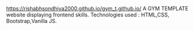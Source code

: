 https://rishabhsondhiya2000.github.io/gym_t.github.io/
A  GYM TEMPLATE website displaying frontend skills.
Technologies used : HTML,CSS, Bootstrap,Vanilla JS.
